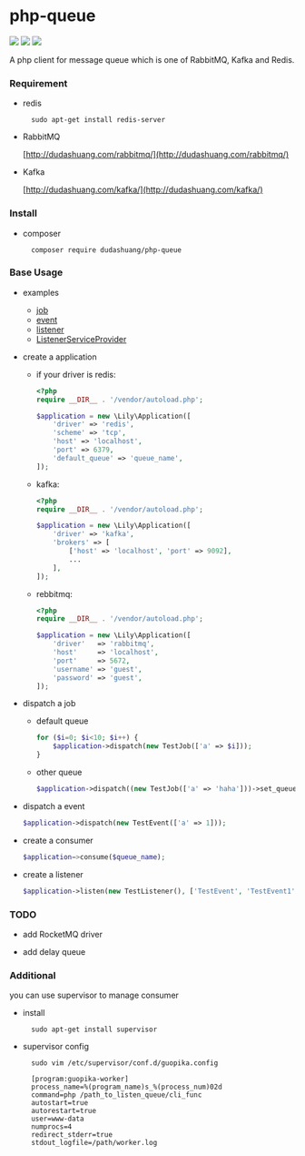 # php-queue

![](https://img.shields.io/badge/build-passing-brightgreen.svg)
![](https://img.shields.io/badge/php->=7.0.0-bule.svg)
![](https://img.shields.io/badge/license-MIT-yellow.svg)

A php client for message queue which is one of RabbitMQ, Kafka and Redis.

### Requirement

- redis

  ```shell
    sudo apt-get install redis-server
  ```

- RabbitMQ

    [http://dudashuang.com/rabbitmq/](http://dudashuang.com/rabbitmq/)

- Kafka

    [http://dudashuang.com/kafka/](http://dudashuang.com/kafka/)

### Install

- composer

  ```shell
    composer require dudashuang/php-queue
  ```

### Base Usage

- examples

  - [job](examples/Jobs/TestJob.php)
  - [event](examples/Events/PaySuccessEvent.php)
  - [listener](examples/Listeners/SendListener.php)
  - [ListenerServiceProvider](examples/ListenerServiceProvider.php)

- create a application 

  - if your driver is redis:

    ```php
    <?php
    require __DIR__ . '/vendor/autoload.php';
    
    $application = new \Lily\Application([
        'driver' => 'redis',
        'scheme' => 'tcp',
        'host' => 'localhost',
        'port' => 6379,
        'default_queue' => 'queue_name',
    ]);
    ```

  - kafka:

    ```php
    <?php
    require __DIR__ . '/vendor/autoload.php';
    
    $application = new \Lily\Application([
        'driver' => 'kafka',
        'brokers' => [
            ['host' => 'localhost', 'port' => 9092],
            ...
        ],
    ]);
    ```

  - rebbitmq:

    ```php
    <?php
    require __DIR__ . '/vendor/autoload.php';
    
    $application = new \Lily\Application([
        'driver'   => 'rabbitmq',
        'host'     => 'localhost',
        'port'     => 5672,
        'username' => 'guest',
        'password' => 'guest',
    ]);
    ```

- dispatch a job

  - default queue

    ```php
    for ($i=0; $i<10; $i++) {
        $application->dispatch(new TestJob(['a' => $i]));
    }
    ```

  - other queue

    ```php
    $application->dispatch((new TestJob(['a' => 'haha']))->set_queue($queue_name));
    ```

- dispatch a event

  ```php
  $application->dispatch(new TestEvent(['a' => 1]));
  ```

- create a consumer

  ```php
  $application−>consume($queue_name);
  ```

- create a listener

  ```php
  $application->listen(new TestListener(), ['TestEvent', 'TestEvent1']);
  ```

### TODO

- add RocketMQ driver

- add delay queue

### Additional

you can use supervisor to manage consumer

- install 

  ```shell
    sudo apt-get install supervisor
  ```

- supervisor config

  ```shell
    sudo vim /etc/supervisor/conf.d/guopika.config
  ```

  ```
    [program:guopika-worker]
    process_name=%(program_name)s_%(process_num)02d
    command=php /path_to_listen_queue/cli_func
    autostart=true
    autorestart=true
    user=www-data
    numprocs=4
    redirect_stderr=true
    stdout_logfile=/path/worker.log
  ```
